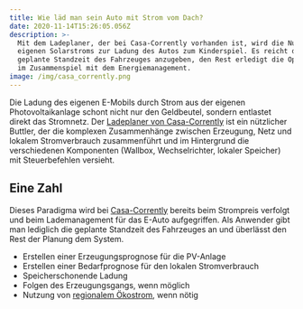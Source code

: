 ```yaml
---
title: Wie läd man sein Auto mit Strom vom Dach?
date: 2020-11-14T15:26:05.056Z
description: >-
  Mit dem Ladeplaner, der bei Casa-Corrently vorhanden ist, wird die Nutzung des
  eigenen Solarstroms zur Ladung des Autos zum Kinderspiel. Es reicht die
  geplante Standzeit des Fahrzeuges anzugeben, den Rest erledigt die Optimierung
  im Zusammenspiel mit dem Energiemanagement.
image: /img/casa_corrently.png
---
```

Die Ladung des eigenen E-Mobils durch Strom aus der eigenen Photovoltaikanlage schont nicht nur den Geldbeutel, sondern entlastet direkt das Stromnetz. Der [Ladeplaner von Casa-Corrently](http://casa.corrently.de/books/anwenderhandbuch-webinterface/page/ladung-von-elektroautos-mit-eigenem-photovoltaik-strom-durch-casa-corrently) ist ein nützlicher Buttler, der die komplexen Zusammenhänge zwischen Erzeugung, Netz und lokalem Stromverbrauch zusammenführt und im Hintergrund die verschiedenen Komponenten (Wallbox, Wechselrichter, lokaler Speicher) mit Steuerbefehlen versieht.

## Eine Zahl

Dieses Paradigma wird bei [Casa-Corrently](https://Www.casa-corrently.de/) bereits beim Strompreis verfolgt und beim Lademanagement für das E-Auto aufgegriffen. Als Anwender gibt man lediglich die geplante Standzeit des Fahrzeuges an und überlässt den Rest der Planung dem System.

* Erstellen einer Erzeugungsprognose für die PV-Anlage
* Erstellen einer Bedarfprognose für den lokalen Stromverbrauch
* Speicherschonende Ladung
* Folgen des Erzeugungsgangs, wenn möglich
* Nutzung von [regionalem Ökostrom](https://corrently.de/index.html), wenn nötig
